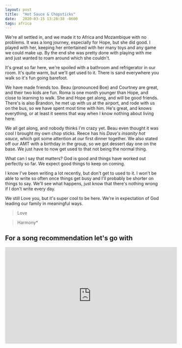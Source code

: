 ```yaml
---
layout: post
title:  "Hot Sauce & Chopsticks"
date:   2020-03-15 13:28:38 -0600
tags: africa
---
```


We're all settled in, and we made it to Africa and Mozambique with no problems. It was a long journey, especially for Hope, but she did good. I played with her, keeping her entertained with her many toys and any game we could make up. By the end she was pretty done with playing with me and just wanted to roam around which she couldn't.

It's great so far here, we're spoiled with a bathroom and refrigerator in our room. It's quite warm, but we'll get used to it. There is sand everywhere you walk so it's fun going barefoot.

We have made friends too. Beau (pronounced Boe) and Courtney are great, and their two kids are fun. Roma is one month younger than Hope, and close to learning to walk. She and Hope get along, and will be good friends. There's is also Brandon, he met up with us at the airport, and rode with us on the bus, so we have spent most time with him. He's great, and knows everything, or at least it seems that way when I know nothing about living here.

We all get along, and nobody thinks I'm crazy yet. Beau even thought it was cool I brought my own chop sticks. Reece has his *Dave's insanity hot sauce*, which got some attention at our first dinner together. We also stated off our AMT with a birthday in the group, so we got dessert day one on the base. We just have to now get used to that not being the normal thing.

What can I say that matters? God is good and things have worked out perfectly so far. We expect good things to keep on coming.

I know I've been writing a lot recently, but don't get to used to it. I won't be able to write so often once things get busy and I'll probably be shorter on things to say. We'll see what happens, just know that there's nothing wrong if I don't write every day.

We still Love you, but it's super cool to be here. We're in expectation of God leading our family in meaningful ways.

> Love

> Harmony*

For a song recommendation let's go with
---------------------------

<iframe width="560" height="315" src="https://www.youtube.com/embed/aUzn2nBcrrk" frameborder="0" allow="accelerometer; autoplay; encrypted-media; gyroscope; picture-in-picture" allowfullscreen></iframe>
